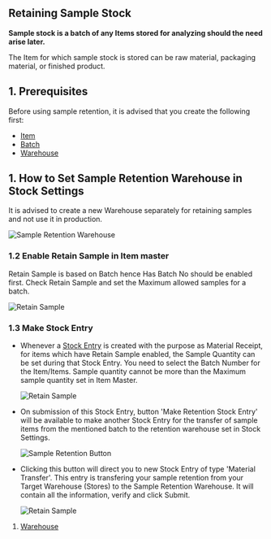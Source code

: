 ## Retaining Sample Stock

**Sample stock is a batch of any Items stored for analyzing should the need arise later.**

The Item for which sample stock is stored can be raw material, packaging material, or finished product.

## 1\. Prerequisites

Before using sample retention, it is advised that you create the following first:

*   [Item](https://docs.erpnext.com/docs/v13/user/manual/en/stock/item)
*   [Batch](https://docs.erpnext.com/docs/v13/user/manual/en/stock/batch)
*   [Warehouse](https://docs.erpnext.com/docs/v13/user/manual/en/stock/warehouse)

## 1\. How to Set Sample Retention Warehouse in Stock Settings

It is advised to create a new Warehouse separately for retaining samples and not use it in production.

![Sample Retention Warehouse](https://docs.erpnext.com/files/sample-warehouse.png)

### 1.2 Enable Retain Sample in Item master

Retain Sample is based on Batch hence Has Batch No should be enabled first. Check Retain Sample and set the Maximum allowed samples for a batch.

![Retain Sample](https://docs.erpnext.com/files/retain-sample.png)

### 1.3 Make Stock Entry

*   Whenever a [Stock Entry](https://docs.erpnext.com/docs/v13/user/manual/en/stock/stock-entry) is created with the purpose as Material Receipt, for items which have Retain Sample enabled, the Sample Quantity can be set during that Stock Entry. You need to select the Batch Number for the Item/Items. Sample quantity cannot be more than the Maximum sample quantity set in Item Master.
    
    ![Retain Sample](https://docs.erpnext.com/files/material-receipt-sample.png)
    
*   On submission of this Stock Entry, button 'Make Retention Stock Entry' will be available to make another Stock Entry for the transfer of sample items from the mentioned batch to the retention warehouse set in Stock Settings.
    
    ![Sample Retention Button](https://docs.erpnext.com/files/sample-retention-button.png)
    
*   Clicking this button will direct you to new Stock Entry of type 'Material Transfer'. This entry is transfering your sample retention from your Target Warehouse (Stores) to the Sample Retention Warehouse. It will contain all the information, verify and click Submit.
    
    ![Retain Sample](https://docs.erpnext.com/files/material-transfer-sample.png)
    

1.  [Warehouse](https://docs.erpnext.com/docs/v13/user/manual/en/stock/warehouse)